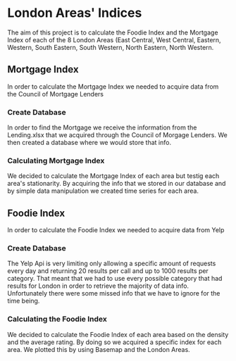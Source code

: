 # London Areas' Indices

The aim of this project is to calculate the Foodie Index and the Mortgage Index of each of the 8 London Areas (East Central, West Central, Eastern, Western, South Eastern, South Western, North Eastern, North Western.

## Mortgage Index
In order to calculate the Mortgage Index we needed to acquire data from the Council of Mortgage Lenders

### Create Database
In order to find the Mortgage we receive the information from the Lending.xlsx that we acquired through the Council of Morgage Lenders. We then created a database where we would store that info.

### Calculating Mortgage Index
We decided to calculate the Mortgage Index of each area but testig each area's stationarity. By acquiring the info that we stored in our database and by simple data manipulation we created time series for each area.

## Foodie Index
In order to calculate the Foodie Index we needed to acquire data from Yelp

### Create Database
The Yelp Api is very limiting only allowing a specific amount of requests every day and returning 20 results per call and up to 1000 results per category. That meant that we had to use every possible category that had results for London in order to retrieve the majority of data info. Unfortunately there were some missed info that we have to ignore for the time being.

### Calculating the Foodie Index
We decided to calculate the Foodie Index of each area based on the density and the average rating. By doing so we acquired a specific index for each area. We plotted this by using Basemap and the London Areas.
